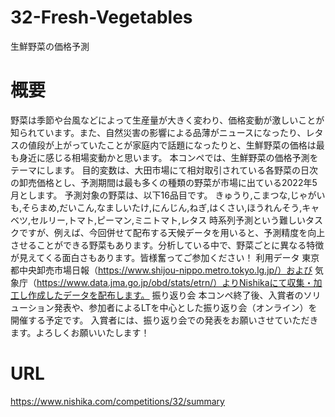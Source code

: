 # 32-Fresh-Vegetables
生鮮野菜の価格予測

# 概要
野菜は季節や台風などによって生産量が大きく変わり、価格変動が激しいことが知られています。また、自然災害の影響による品薄がニュースになったり、レタスの値段が上がっていたことが家庭内で話題になったりと、生鮮野菜の価格は最も身近に感じる相場変動かと思います。
本コンペでは、生鮮野菜の価格予測をテーマにします。
目的変数は、大田市場にて相対取引されている各野菜の日次の卸売価格とし、予測期間は最も多くの種類の野菜が市場に出ている2022年5月とします。
予測対象の野菜は、以下16品目です。
きゅうり,こまつな,じゃがいも,そらまめ,だいこん,なましいたけ,にんじん,ねぎ,はくさい,ほうれんそう,キャベツ,セルリー,トマト,ピーマン,ミニトマト,レタス
時系列予測という難しいタスクですが、例えば、今回併せて配布する天候データを用いると、予測精度を向上させることができる野菜もあります。分析している中で、野菜ごとに異なる特徴が見えてくる面白さもあります。皆様奮ってご参加ください！
利用データ
東京都中央卸売市場日報（https://www.shijou-nippo.metro.tokyo.lg.jp/）および
気象庁（https://www.data.jma.go.jp/obd/stats/etrn/）よりNishikaにて収集・加工し作成したデータを配布します。
振り返り会
本コンペ終了後、入賞者のソリューション発表や、参加者によるLTを中心とした振り返り会（オンライン）を開催する予定です。
入賞者には、振り返り会での発表をお願いさせていただきます。よろしくお願いいたします！

# URL
https://www.nishika.com/competitions/32/summary

